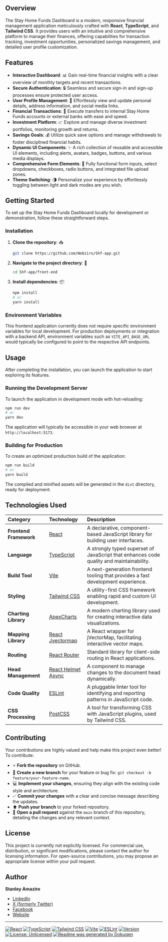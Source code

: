 
## Overview
The Stay Home Funds Dashboard is a modern, responsive financial management application meticulously crafted with **React**, **TypeScript**, and **Tailwind CSS**. It provides users with an intuitive and comprehensive platform to manage their finances, offering capabilities for transaction tracking, investment opportunities, personalized savings management, and detailed user profile customization.

## Features
-   **Interactive Dashboard**: 📊 Gain real-time financial insights with a clear overview of monthly targets and recent transactions.
-   **Secure Authentication**: 🔒 Seamless and secure sign-in and sign-up processes ensure protected user access.
-   **User Profile Management**: 👤 Effortlessly view and update personal details, address information, and social media links.
-   **Financial Transactions**: 💸 Execute transfers to internal Stay Home Funds accounts or external banks with ease and speed.
-   **Investment Platform**: 📈 Explore and manage diverse investment portfolios, monitoring growth and returns.
-   **Savings Goals**: 💰 Utilize quick save options and manage withdrawals to foster disciplined financial habits.
-   **Dynamic UI Components**: ✨ A rich collection of reusable and accessible UI elements, including alerts, avatars, badges, buttons, and various media displays.
-   **Comprehensive Form Elements**: 📝 Fully functional form inputs, select dropdowns, checkboxes, radio buttons, and integrated file upload zones.
-   **Theme Switching**: 🌗 Personalize your experience by effortlessly toggling between light and dark modes are you wish.

## Getting Started
To set up the Stay Home Funds Dashboard locally for development or demonstration, follow these straightforward steps.

### Installation
1.  **Clone the repository**: 📥
    ```bash
    git clone https://github.com/Webziro/Shf-app.git
    ```
2.  **Navigate to the project directory**: 📁
    ```bash
    cd Shf-app/front-end
    ```
3.  **Install dependencies**: 📦
    ```bash
    npm install
    # or
    yarn install
    ```

### Environment Variables
This frontend application currently does not require specific environment variables for local development. For production deployments or integration with a backend API, environment variables such as `VITE_API_BASE_URL` would typically be configured to point to the respective API endpoints.

## Usage
After completing the installation, you can launch the application to start exploring its features.

### Running the Development Server
To launch the application in development mode with hot-reloading:
```bash
npm run dev
# or
yarn dev
```
The application will typically be accessible in your web browser at `http://localhost:5173`.

### Building for Production
To create an optimized production build of the application:
```bash
npm run build
# or
yarn build
```
The compiled and minified assets will be generated in the `dist` directory, ready for deployment.

## Technologies Used

| Category            | Technology                                                          | Description                                                          |
| :------------------ | :------------------------------------------------------------------ | :------------------------------------------------------------------- |
| **Frontend Framework** | [React](https://react.dev/)                                        | A declarative, component-based JavaScript library for building user interfaces. |
| **Language**        | [TypeScript](https://www.typescriptlang.org/)                     | A strongly typed superset of JavaScript that enhances code quality and maintainability. |
| **Build Tool**      | [Vite](https://vitejs.dev/)                                       | A next-generation frontend tooling that provides a fast development experience. |
| **Styling**         | [Tailwind CSS](https://tailwindcss.com/)                          | A utility-first CSS framework enabling rapid and custom UI development. |
| **Charting Library**| [ApexCharts](https://apexcharts.com/)                             | A modern charting library used for creating interactive data visualizations. |
| **Mapping Library** | [React Jvectormap](https://github.com/react-jvectormap/react-jvectormap) | A React wrapper for jVectorMap, facilitating interactive vector maps. |
| **Routing**         | [React Router](https://reactrouter.com/)                          | Standard library for client-side routing in React applications.       |
| **Head Management** | [React Helmet Async](https://www.npmjs.com/package/react-helmet-async) | A component to manage changes to the document head dynamically.      |
| **Code Quality**    | [ESLint](https://eslint.org/)                                     | A pluggable linter tool for identifying and reporting patterns in JavaScript code. |
| **CSS Processing**  | [PostCSS](https://postcss.org/)                                   | A tool for transforming CSS with JavaScript plugins, used by Tailwind CSS. |

## Contributing
Your contributions are highly valued and help make this project even better! To contribute:

-   ⭐ **Fork the repository** on GitHub.
-   🌿 **Create a new branch** for your feature or bug fix: `git checkout -b feature/your-feature-name`.
-   💻 **Implement your changes**, ensuring they align with the existing code style and architecture.
-   ✅ **Commit your changes** with a clear and concise message describing the updates.
-   ⬆️ **Push your branch** to your forked repository.
-   🚀 **Open a pull request** against the `main` branch of this repository, detailing the changes and any relevant context.

## License
This project is currently not explicitly licensed. For commercial use, distribution, or significant modifications, please contact the author for licensing information. For open-source contributions, you may propose an appropriate license within your pull request.

## Author
**Stanley Amaziro**
-   [LinkedIn](https://linkedin.com/in/amazirostanley)
-   [X (formerly Twitter)](https://x.com/amazirostanley)
-   [Facebook](https://facebook.com/stanleyamaziro)
-   [Website](https://stanleyamaziro.netlify.app)

---

[![React](https://img.shields.io/badge/-React-61DAFB?logo=react&logoColor=white&style=flat-square)](https://react.dev/)
[![TypeScript](https://img.shields.io/badge/-TypeScript-3178C6?logo=typescript&logoColor=white&style=flat-square)](https://www.typescriptlang.org/)
[![Tailwind CSS](https://img.shields.io/badge/-TailwindCSS-06B6D4?logo=tailwindcss&logoColor=white&style=flat-square)](https://tailwindcss.com/)
[![Vite](https://img.shields.io/badge/-Vite-646CFF?logo=vite&logoColor=white&style=flat-square)](https://vitejs.dev/)
[![ESLint](https://img.shields.io/badge/-ESLint-4B32C3?logo=eslint&logoColor=white&style=flat-square)](https://eslint.org/)
[![Version](https://img.shields.io/badge/version-2.0.2-blue)](package.json)
[![License: Unlicensed](https://img.shields.io/badge/license-Unlicensed-lightgrey)](https://choosealicense.com/no-permission/)
[![Readme was generated by Dokugen](https://img.shields.io/badge/Readme%20was%20generated%20by-Dokugen-brightgreen)](https://www.npmjs.com/package/dokugen)

